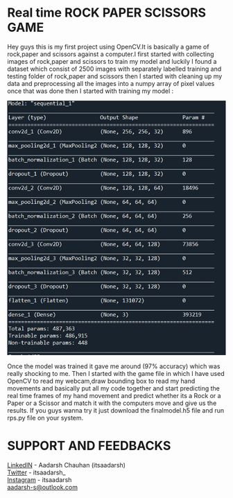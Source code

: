 # Real time ROCK PAPER SCISSORS GAME
Hey guys this is my first project using OpenCV.It is basically a game of rock,paper and scissors against a computer.I first started with collecting images of rock,paper and scissors to train my model and luckily I found a dataset which consist of 2500 images with separately labelled training and testing folder of rock,paper and scissors then I started with cleaning up my data and preprocessing all the images into a numpy array of pixel values once that was done then I started with training my model : 

![](model.JPG)

Once the model was trained it gave me around (97% accuracy) which was really shocking to me.
Then I started with the game file in which I have used OpenCV to read my webcam,draw bounding box to read my hand movements and basically put all my code together and start predicting the real time frames of my hand movement and predict whether its a Rock or a Paper or a Scissor and match it with the computers move and give us the results.
If you guys wanna try it just download the finalmodel.h5 file and run rps.py file on your system.  
# SUPPORT AND FEEDBACKS
[LinkedIN](https://www.linkedin.com/in/itsaadarsh/ "Linkedin") - Aadarsh Chauhan (itsaadarsh)  
[Twitter](https://www.twitter.com/itsaadarsh_ "Twitter") - itsaadarsh_  
[Instagram](https://www.instagram.com/itsaadarsh/ "@itsaadarsh") - itsaadarsh  
aadarsh-s@outlook.com


